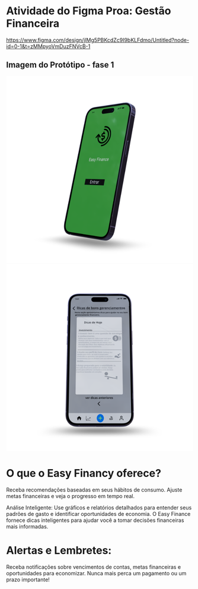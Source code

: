 # Atividade do Figma Proa: Gestão Financeira
https://www.figma.com/design/jlMg5PBKcdZc9I9bKLFdmo/Untitled?node-id=0-1&t=zMMpyoVmDuzFNVcB-1

## Imagem do  Protótipo - fase 1
<p align="center"> 
  <img src="截图test.png" />
  <img src= "截图test2.png" />
    </p>
    
 # O que o Easy Financy oferece?    
   <p> Receba recomendações baseadas em seus hábitos de consumo. Ajuste metas financeiras e veja o progresso em tempo real.

 Análise Inteligente: Use gráficos e relatórios detalhados para entender seus padrões de gasto e identificar oportunidades de economia. O Easy Finance fornece dicas inteligentes para ajudar você a tomar decisões financeiras mais informadas.</p>
 # Alertas e Lembretes: 
 <p> Receba notificações sobre vencimentos de contas, metas financeiras e oportunidades para economizar. Nunca mais perca um pagamento ou um prazo importante!
</p>



